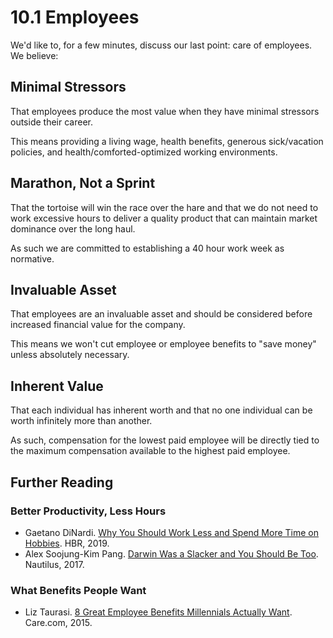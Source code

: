 # 10.1 Employees

We'd like to, for a few minutes, discuss our last point: care of employees. We believe:

## Minimal Stressors

That employees produce the most value when they have minimal stressors outside their career.

This means providing a living wage, health benefits, generous sick/vacation policies, and health/comforted-optimized working environments.

## Marathon, Not a Sprint

That the tortoise will win the race over the hare and that we do not need to work excessive hours to deliver a quality product that can maintain market dominance over the long haul.

As such we are committed to establishing a 40 hour work week as normative. 

## Invaluable Asset

That employees are an invaluable asset and should be considered before increased financial value for the company.

This means we won't cut employee or employee benefits to "save money" unless absolutely necessary.

## Inherent Value

That each individual has inherent worth and that no one individual can be worth infinitely more than another.

As such, compensation for the lowest paid employee will be directly tied to the maximum compensation available to the highest paid employee.

## Further Reading

### Better Productivity, Less Hours

* Gaetano DiNardi. [Why You Should Work Less and Spend More Time on Hobbies](https://hbr.org/2019/02/why-you-should-work-less-and-spend-more-time-on-hobbies). HBR, 2019.
* Alex Soojung-Kim Pang. [Darwin Was a Slacker and You Should Be Too](http://nautil.us/issue/46/balance/darwin-was-a-slacker-and-you-should-be-too). Nautilus, 2017.

### What Benefits People Want

* Liz Taurasi. [8 Great Employee Benefits Millennials Actually Want](https://workplace.care.com/8-great-employee-benefits-millennials-actually-want). Care.com, 2015.



